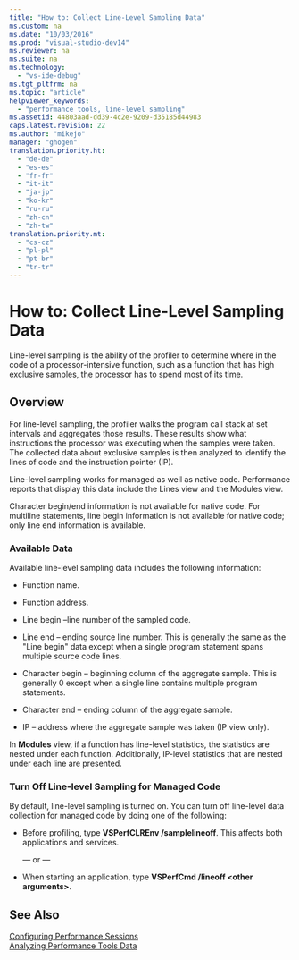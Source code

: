 ```yaml
---
title: "How to: Collect Line-Level Sampling Data"
ms.custom: na
ms.date: "10/03/2016"
ms.prod: "visual-studio-dev14"
ms.reviewer: na
ms.suite: na
ms.technology: 
  - "vs-ide-debug"
ms.tgt_pltfrm: na
ms.topic: "article"
helpviewer_keywords: 
  - "performance tools, line-level sampling"
ms.assetid: 44803aad-dd39-4c2e-9209-d35185d44983
caps.latest.revision: 22
ms.author: "mikejo"
manager: "ghogen"
translation.priority.ht: 
  - "de-de"
  - "es-es"
  - "fr-fr"
  - "it-it"
  - "ja-jp"
  - "ko-kr"
  - "ru-ru"
  - "zh-cn"
  - "zh-tw"
translation.priority.mt: 
  - "cs-cz"
  - "pl-pl"
  - "pt-br"
  - "tr-tr"
---
```

# How to: Collect Line-Level Sampling Data
Line-level sampling is the ability of the profiler to determine where in the code of a processor-intensive function, such as a function that has high exclusive samples, the processor has to spend most of its time.  
  
## Overview  
 For line-level sampling, the profiler walks the program call stack at set intervals and aggregates those results. These results show what instructions the processor was executing when the samples were taken. The collected data about exclusive samples is then analyzed to identify the lines of code and the instruction pointer (IP).  
  
 Line-level sampling works for managed as well as native code. Performance reports that display this data include the Lines view and the Modules view.  
  
 Character begin/end information is not available for native code. For multiline statements, line begin information is not available for native code; only line end information is available.  
  
### Available Data  
 Available line-level sampling data includes the following information:  
  
-   Function name.  
  
-   Function address.  
  
-   Line begin –line number of the sampled code.  
  
-   Line end – ending source line number. This is generally the same as the "Line begin" data except when a single program statement spans multiple source code lines.  
  
-   Character begin – beginning column of the aggregate sample. This is generally 0 except when a single line contains multiple program statements.  
  
-   Character end – ending column of the aggregate sample.  
  
-   IP – address where the aggregate sample was taken (IP view only).  
  
 In **Modules** view, if a function has line-level statistics, the statistics are nested under each function. Additionally, IP-level statistics that are nested under each line are presented.  
  
### Turn Off Line-level Sampling for Managed Code  
 By default, line-level sampling is turned on. You can turn off line-level data collection for managed code by doing one of the following:  
  
-   Before profiling, type **VSPerfCLREnv /samplelineoff**. This affects both applications and services.  
  
     — or —  
  
-   When starting an application, type **VSPerfCmd /lineoff \<other arguments>**.  
  
## See Also  
 [Configuring Performance Sessions](../VS_IDE/configuring-performance-sessions.md)   
 [Analyzing Performance Tools Data](../VS_IDE/analyzing-performance-tools-data.md)